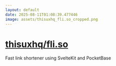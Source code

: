 ```yaml
---
layout: default
date: 2025-08-11T01:08:39.477446
image: assets/thisuxhq_fli.so_cropped.png
---
```


# [thisuxhq/fli.so](https://github.com/thisuxhq/fli.so)

Fast link shortener using SvelteKit and PocketBase
